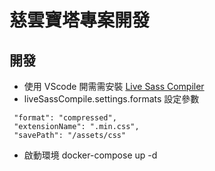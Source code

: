 # 慈雲寶塔專案開發

## 開發
- 使用 VScode 開需需安裝 [Live Sass Compiler](https://marketplace.visualstudio.com/items?itemName=glenn2223.live-sass)
- liveSassCompile.settings.formats 設定參數
```
 "format": "compressed",
 "extensionName": ".min.css",
 "savePath": "/assets/css"
```
- 啟動環境 docker-compose up -d
